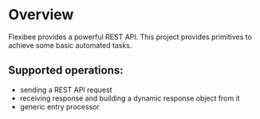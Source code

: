 # Overview

Flexibee provides a powerful REST API. This project provides
primitives to achieve some basic automated tasks.


## Supported operations:

- sending a REST API request
- receiving response and building a dynamic response object from it
- generic entry processor
